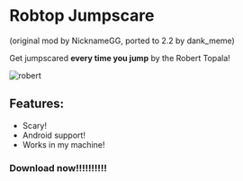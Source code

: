 # Robtop Jumpscare

(original mod by NicknameGG, ported to 2.2 by dank_meme)

Get jumpscared **every time you jump** by the Robert Topala!


![robert](n.robtop-jumpscare/RobertTopala.png)

## Features:
- Scary!
- Android support!
- Works in my machine!

### Download now!!!!!!!!!!